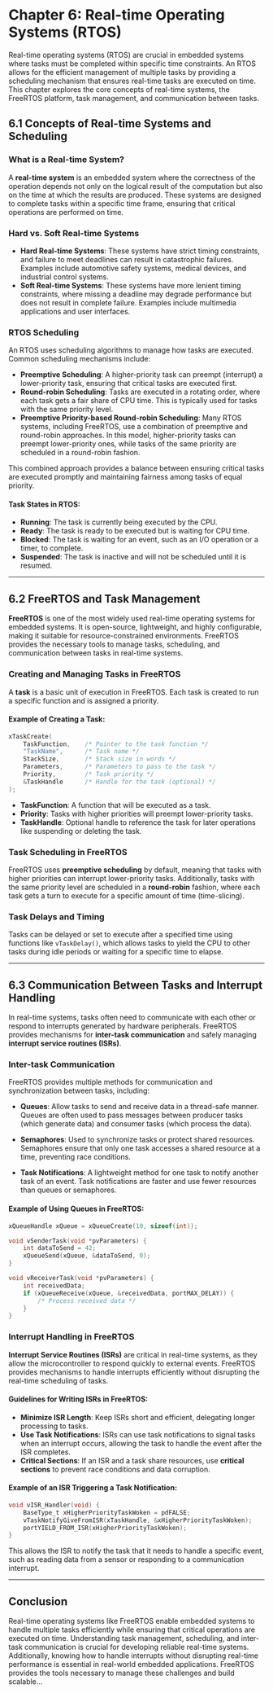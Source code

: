 # Chapter 6: Real-time Operating Systems (RTOS)

Real-time operating systems (RTOS) are crucial in embedded systems where tasks must be completed within specific time constraints. An RTOS allows for the efficient management of multiple tasks by providing a scheduling mechanism that ensures real-time tasks are executed on time. This chapter explores the core concepts of real-time systems, the FreeRTOS platform, task management, and communication between tasks.

## 6.1 Concepts of Real-time Systems and Scheduling

### What is a Real-time System?

A **real-time system** is an embedded system where the correctness of the operation depends not only on the logical result of the computation but also on the time at which the results are produced. These systems are designed to complete tasks within a specific time frame, ensuring that critical operations are performed on time.

### Hard vs. Soft Real-time Systems
- **Hard Real-time Systems**: These systems have strict timing constraints, and failure to meet deadlines can result in catastrophic failures. Examples include automotive safety systems, medical devices, and industrial control systems.
- **Soft Real-time Systems**: These systems have more lenient timing constraints, where missing a deadline may degrade performance but does not result in complete failure. Examples include multimedia applications and user interfaces.

### RTOS Scheduling

An RTOS uses scheduling algorithms to manage how tasks are executed. Common scheduling mechanisms include:

- **Preemptive Scheduling**: A higher-priority task can preempt (interrupt) a lower-priority task, ensuring that critical tasks are executed first.
- **Round-robin Scheduling**: Tasks are executed in a rotating order, where each task gets a fair share of CPU time. This is typically used for tasks with the same priority level.
- **Preemptive Priority-based Round-robin Scheduling**: Many RTOS systems, including FreeRTOS, use a combination of preemptive and round-robin approaches. In this model, higher-priority tasks can preempt lower-priority ones, while tasks of the same priority are scheduled in a round-robin fashion.

This combined approach provides a balance between ensuring critical tasks are executed promptly and maintaining fairness among tasks of equal priority.

#### Task States in RTOS:
- **Running**: The task is currently being executed by the CPU.
- **Ready**: The task is ready to be executed but is waiting for CPU time.
- **Blocked**: The task is waiting for an event, such as an I/O operation or a timer, to complete.
- **Suspended**: The task is inactive and will not be scheduled until it is resumed.

---

## 6.2 FreeRTOS and Task Management

**FreeRTOS** is one of the most widely used real-time operating systems for embedded systems. It is open-source, lightweight, and highly configurable, making it suitable for resource-constrained environments. FreeRTOS provides the necessary tools to manage tasks, scheduling, and communication between tasks in real-time systems.

### Creating and Managing Tasks in FreeRTOS

A **task** is a basic unit of execution in FreeRTOS. Each task is created to run a specific function and is assigned a priority.

#### Example of Creating a Task:

```c
xTaskCreate(
    TaskFunction,    /* Pointer to the task function */
    "TaskName",      /* Task name */
    StackSize,       /* Stack size in words */
    Parameters,      /* Parameters to pass to the task */
    Priority,        /* Task priority */
    &TaskHandle      /* Handle for the task (optional) */
);
```

- **TaskFunction**: A function that will be executed as a task.
- **Priority**: Tasks with higher priorities will preempt lower-priority tasks.
- **TaskHandle**: Optional handle to reference the task for later operations like suspending or deleting the task.

### Task Scheduling in FreeRTOS
FreeRTOS uses **preemptive scheduling** by default, meaning that tasks with higher priorities can interrupt lower-priority tasks. Additionally, tasks with the same priority level are scheduled in a **round-robin** fashion, where each task gets a turn to execute for a specific amount of time (time-slicing).

### Task Delays and Timing
Tasks can be delayed or set to execute after a specified time using functions like `vTaskDelay()`, which allows tasks to yield the CPU to other tasks during idle periods or waiting for a specific time to elapse.

---

## 6.3 Communication Between Tasks and Interrupt Handling

In real-time systems, tasks often need to communicate with each other or respond to interrupts generated by hardware peripherals. FreeRTOS provides mechanisms for **inter-task communication** and safely managing **interrupt service routines (ISRs)**.

### Inter-task Communication

FreeRTOS provides multiple methods for communication and synchronization between tasks, including:

- **Queues**: Allow tasks to send and receive data in a thread-safe manner. Queues are often used to pass messages between producer tasks (which generate data) and consumer tasks (which process the data).
  
- **Semaphores**: Used to synchronize tasks or protect shared resources. Semaphores ensure that only one task accesses a shared resource at a time, preventing race conditions.

- **Task Notifications**: A lightweight method for one task to notify another task of an event. Task notifications are faster and use fewer resources than queues or semaphores.

#### Example of Using Queues in FreeRTOS:

```c
xQueueHandle xQueue = xQueueCreate(10, sizeof(int));

void vSenderTask(void *pvParameters) {
    int dataToSend = 42;
    xQueueSend(xQueue, &dataToSend, 0);
}

void vReceiverTask(void *pvParameters) {
    int receivedData;
    if (xQueueReceive(xQueue, &receivedData, portMAX_DELAY)) {
        /* Process received data */
    }
}
```

### Interrupt Handling in FreeRTOS

**Interrupt Service Routines (ISRs)** are critical in real-time systems, as they allow the microcontroller to respond quickly to external events. FreeRTOS provides mechanisms to handle interrupts efficiently without disrupting the real-time scheduling of tasks.

#### Guidelines for Writing ISRs in FreeRTOS:
- **Minimize ISR Length**: Keep ISRs short and efficient, delegating longer processing to tasks.
- **Use Task Notifications**: ISRs can use task notifications to signal tasks when an interrupt occurs, allowing the task to handle the event after the ISR completes.
- **Critical Sections**: If an ISR and a task share resources, use **critical sections** to prevent race conditions and data corruption.

#### Example of an ISR Triggering a Task Notification:

```c
void vISR_Handler(void) {
    BaseType_t xHigherPriorityTaskWoken = pdFALSE;
    vTaskNotifyGiveFromISR(xTaskHandle, &xHigherPriorityTaskWoken);
    portYIELD_FROM_ISR(xHigherPriorityTaskWoken);
}
```

This allows the ISR to notify the task that it needs to handle a specific event, such as reading data from a sensor or responding to a communication interrupt.

---

## Conclusion

Real-time operating systems like FreeRTOS enable embedded systems to handle multiple tasks efficiently while ensuring that critical operations are executed on time. Understanding task management, scheduling, and inter-task communication is crucial for developing reliable real-time systems. Additionally, knowing how to handle interrupts without disrupting real-time performance is essential in real-world embedded applications. FreeRTOS provides the tools necessary to manage these challenges and build scalable...
